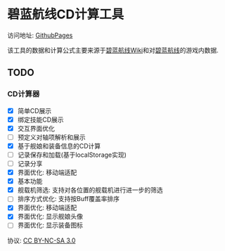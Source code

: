 # 碧蓝航线CD计算工具

访问地址: [GithubPages](https://pages.autumn21.top/)

该工具的数据和计算公式主要来源于[碧蓝航线Wiki](https://wiki.biligame.com/blhx/%E9%A6%96%E9%A1%B5)和对[碧蓝航线](https://game.bilibili.com/blhx/)的游戏内数据.


## TODO
### CD计算器
- [x] 简单CD展示
- [x] 绑定技能CD展示
- [x] 交互界面优化
- [ ] 预定义对轴项解析和展示
- [x] 基于舰娘和装备信息的CD计算
- [ ] 记录保存和加载(基于localStorage实现)
- [ ] 记录分享
- [x] 界面优化: 移动端适配
- [x] 基本功能
- [x] 舰载机筛选: 支持对各位置的舰载机进行进一步的筛选
- [ ] 排序方式优化: 支持按Buff覆盖率排序
- [x] 界面优化: 移动端适配
- [x] 界面优化: 显示舰娘头像
- [ ] 界面优化: 显示装备图标

协议: [CC BY-NC-SA 3.0](https://creativecommons.org/licenses/by-nc-sa/3.0/legalcode)
